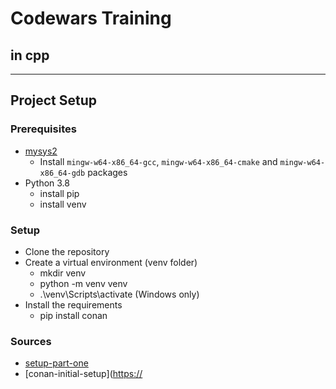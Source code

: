 # Codewars Training
## in cpp

---

## Project Setup

### Prerequisites
- [mysys2](https://www.msys2.org/)
    - Install `mingw-w64-x86_64-gcc`, `mingw-w64-x86_64-cmake` and `mingw-w64-x86_64-gdb` packages
- Python 3.8
    - install pip
    - install venv

### Setup
- Clone the repository
- Create a virtual environment (venv folder)
    - mkdir venv
    - python -m venv venv
    - .\venv\Scripts\activate (Windows only)
- Install the requirements
    - pip install conan

### Sources

- [setup-part-one](https://medium.com/@kushagra.mckv/conan-and-cmake-setup-for-c-development-on-vscode-73fdecdc43bf)
- [conan-initial-setup]([https://](https://docs.conan.io/2/tutorial/consuming_packages/build_simple_cmake_project.html)

